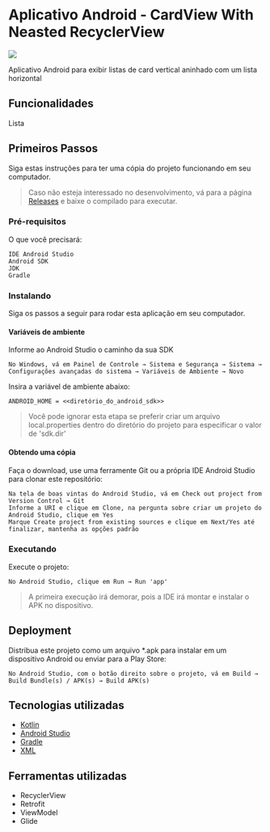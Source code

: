 # Aplicativo Android - CardView With Neasted RecyclerView

![](gif1.gif) 

Aplicativo Android para exibir listas de card vertical aninhado com um lista horizontal

## Funcionalidades

Lista

## Primeiros Passos

Siga estas instruções para ter uma cópia do projeto funcionando em seu computador.

> Caso não esteja interessado no desenvolvimento, vá para a página [Releases]() e baixe o compilado para executar.

### Pré-requisitos

O que você precisará:

```
IDE Android Studio
Android SDK
JDK
Gradle
```

### Instalando

Siga os passos a seguir para rodar esta aplicação em seu computador.

#### Variáveis de ambiente

Informe ao Android Studio o caminho da sua SDK

```
No Windows, vá em Painel de Controle → Sistema e Segurança → Sistema → Configurações avançadas do sistema → Variáveis de Ambiente → Novo
```

Insira a variável de ambiente abaixo:

```
ANDROID_HOME = <<diretório_do_android_sdk>>
```

> Você pode ignorar esta etapa se preferir criar um arquivo local.properties dentro do diretório do projeto para especificar o valor de 'sdk.dir'

#### Obtendo uma cópia

Faça o download, use uma ferramente Git ou a própria IDE Android Studio para clonar este repositório:

```
Na tela de boas vintas do Android Studio, vá em Check out project from Version Control → Git
Informe a URI e clique em Clone, na pergunta sobre criar um projeto do Android Studio, clique em Yes
Marque Create project from existing sources e clique em Next/Yes até finalizar, mantenha as opções padrão
```

### Executando

Execute o projeto:

```
No Android Studio, clique em Run → Run 'app'
```

> A primeira execução irá demorar, pois a IDE irá montar e instalar o APK no dispositivo.


## Deployment

Distribua este projeto como um arquivo *.apk para instalar em um dispositivo Android ou enviar para a Play Store:

```
No Android Studio, com o botão direito sobre o projeto, vá em Build → Build Bundle(s) / APK(s) → Build APK(s)
```

## Tecnologias utilizadas

* [Kotlin](https://kotlinlang.org/) 
* [Android Studio](https://developer.android.com/studio) 
* [Gradle](https://gradle.org/) 
* [XML](https://fontawesome.com/) 

## Ferramentas utilizadas

* RecyclerView
* Retrofit
* ViewModel
* Glide



